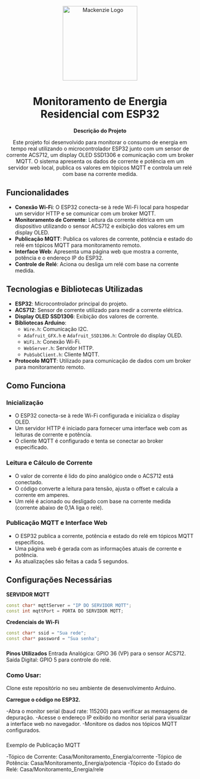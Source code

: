 <p align="center">
  <a href="https://www.mackenzie.br/" target="blank"><img src="./mackenzie-logo.png" width="200" alt="Mackenzie Logo" /></a>
</p>

<div align="center" >



<h1>Monitoramento de Energia Residencial com ESP32</h1>

<p><strong>Descrição do Projeto</strong></p>

<p>Este projeto foi desenvolvido para monitorar o consumo de energia em tempo real utilizando o microcontrolador ESP32 junto com um sensor de corrente ACS712, um display OLED SSD1306 e comunicação com um broker MQTT. O sistema apresenta os dados de corrente e potência em um servidor web local, publica os valores em tópicos MQTT e controla um relé com base na corrente medida.</p>

</div>


## Funcionalidades

- **Conexão Wi-Fi**: O ESP32 conecta-se à rede Wi-Fi local para hospedar um servidor HTTP e se comunicar com um broker MQTT.
- **Monitoramento de Corrente**: Leitura da corrente elétrica em um dispositivo utilizando o sensor ACS712 e exibição dos valores em um display OLED.
- **Publicação MQTT**: Publica os valores de corrente, potência e estado do relé em tópicos MQTT para monitoramento remoto.
- **Interface Web**: Apresenta uma página web que mostra a corrente, potência e o endereço IP do ESP32.
- **Controle de Relé**: Aciona ou desliga um relé com base na corrente medida.

## Tecnologias e Bibliotecas Utilizadas

- **ESP32**: Microcontrolador principal do projeto.
- **ACS712**: Sensor de corrente utilizado para medir a corrente elétrica.
- **Display OLED SSD1306**: Exibição dos valores de corrente.
- **Bibliotecas Arduino**:
  - `Wire.h`: Comunicação I2C.
  - `Adafruit_GFX.h` e `Adafruit_SSD1306.h`: Controle do display OLED.
  - `WiFi.h`: Conexão Wi-Fi.
  - `WebServer.h`: Servidor HTTP.
  - `PubSubClient.h`: Cliente MQTT.
- **Protocolo MQTT**: Utilizado para comunicação de dados com um broker para monitoramento remoto.

## Como Funciona

### Inicialização

- O ESP32 conecta-se à rede Wi-Fi configurada e inicializa o display OLED.
- Um servidor HTTP é iniciado para fornecer uma interface web com as leituras de corrente e potência.
- O cliente MQTT é configurado e tenta se conectar ao broker especificado.

### Leitura e Cálculo de Corrente

- O valor de corrente é lido do pino analógico onde o ACS712 está conectado.
- O código converte a leitura para tensão, ajusta o offset e calcula a corrente em amperes.
- Um relé é acionado ou desligado com base na corrente medida (corrente abaixo de 0,1A liga o relé).

### Publicação MQTT e Interface Web

- O ESP32 publica a corrente, potência e estado do relé em tópicos MQTT específicos.
- Uma página web é gerada com as informações atuais de corrente e potência.
- As atualizações são feitas a cada 5 segundos.

## Configurações Necessárias
**SERVIDOR MQTT**
```cpp
const char* mqttServer = "IP DO SERVIDOR MQTT";
const int mqttPort = PORTA DO SERVIDOR MQTT;
```

**Credenciais de Wi-Fi**
```cpp
const char* ssid = "Sua rede";
const char* password = "Sua senha";
```


###
**Pinos Utilizados**
Entrada Analógica: GPIO 36 (VP) para o sensor ACS712.
Saída Digital: GPIO 5 para controle do relé.

### Como Usar:
Clone este repositório no seu ambiente de desenvolvimento Arduino.

**Carregue o código no ESP32.**

-Abra o monitor serial (baud rate: 115200) para verificar as mensagens de depuração.
-Acesse o endereço IP exibido no monitor serial para visualizar a interface web no navegador.
-Monitore os dados nos tópicos MQTT configurados.

### 
Exemplo de Publicação MQTT

-Tópico de Corrente: Casa/Monitoramento_Energia/corrente
-Tópico de Potência: Casa/Monitoramento_Energia/potencia
-Tópico do Estado do Relé: Casa/Monitoramento_Energia/rele




